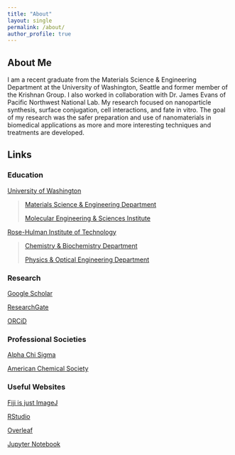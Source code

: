 ```yaml
---
title: "About"
layout: single
permalink: /about/
author_profile: true
---
```


## About Me

I am a recent graduate from the Materials Science & Engineering Department at the University of Washington, Seattle and former member of the Krishnan Group. I also worked in collaboration with Dr. James Evans of Pacific Northwest National Lab. My research focused on nanoparticle synthesis, surface conjugation, cell interactions, and fate in vitro. The goal of my research was the safer preparation and use of nanomaterials in biomedical applications as more and more interesting techniques and treatments are developed.

## Links

### Education

<!--![UW](assets/img/uw-logo.png)-->

[University of Washington](http://www.washington.edu/)

> [Materials Science & Engineering Department](https://mse.washington.edu/)
>
> [Molecular Engineering & Sciences Institute](http://www.moles.washington.edu/)

[Rose-Hulman Institute of Technology](http://www.rose-hulman.edu/)

> [Chemistry & Biochemistry Department](http://www.rose-hulman.edu/academics/academic-departments/chemistry-and-biochemistry/index.html)
>
> [Physics & Optical Engineering Department](http://www.rose-hulman.edu/academics/academic-departments/physics-and-optical-engineering/index.html)

### Research

[Google Scholar](https://scholar.google.com/citations?user=HhboDuwAAAAJ&hl=en&oi=ao)

[ResearchGate](https://www.researchgate.net/profile/Eric_Teeman)

[ORCiD](https://orcid.org/0000-0002-0488-1445)

### Professional Societies

[Alpha Chi Sigma](https://www.alphachisigma.org/)

[American Chemical Society](https://www.acs.org/content/acs/en.html)

### Useful Websites

[Fiji is just ImageJ](https://fiji.sc/)

[RStudio](https://www.rstudio.com/)

[Overleaf](https://www.overleaf.com/)

[Jupyter Notebook](http://jupyter.org/)
